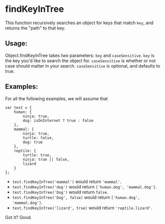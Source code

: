 findKeyInTree
=============

This function recursively searches an object for keys that match `key`, and
returns the "path" to that key.

Usage:
------

Object.findKeyInTree takes two parameters: `key` and `caseSensitive`. `key` is
the key you'd like to search the object for. `caseSensitive` is whether or not
case should matter in your search. `caseSensitive` is optional, and defaults to
true.

Examples:
---------
For all the following examples, we will assume that

    var test = {
        human: {
            ninja: true,
            dog: isOnInternet ? true : false
        },
        mammal: {
            ninja: true,
            turtle: false,
            dog: true
        },
        reptile: {
            turtle: true,
            ninja: true || false,
            lizard
        }
    };

- `test.findKeyInTree('mammal')` would return `'mammal'`.
- `test.findKeyInTree('dog')` would return `['human.dog', 'mammal.dog']`.
- `test.findKeyInTree('Dog')` would return `false`.
- `test.findKeyInTree('Dog', false)` would return `['human.dog', 'mammal.dog']`.
- `test.findKeyInTree('lizard', true)` would return `'reptile.lizard'`.

Got it? Good.
